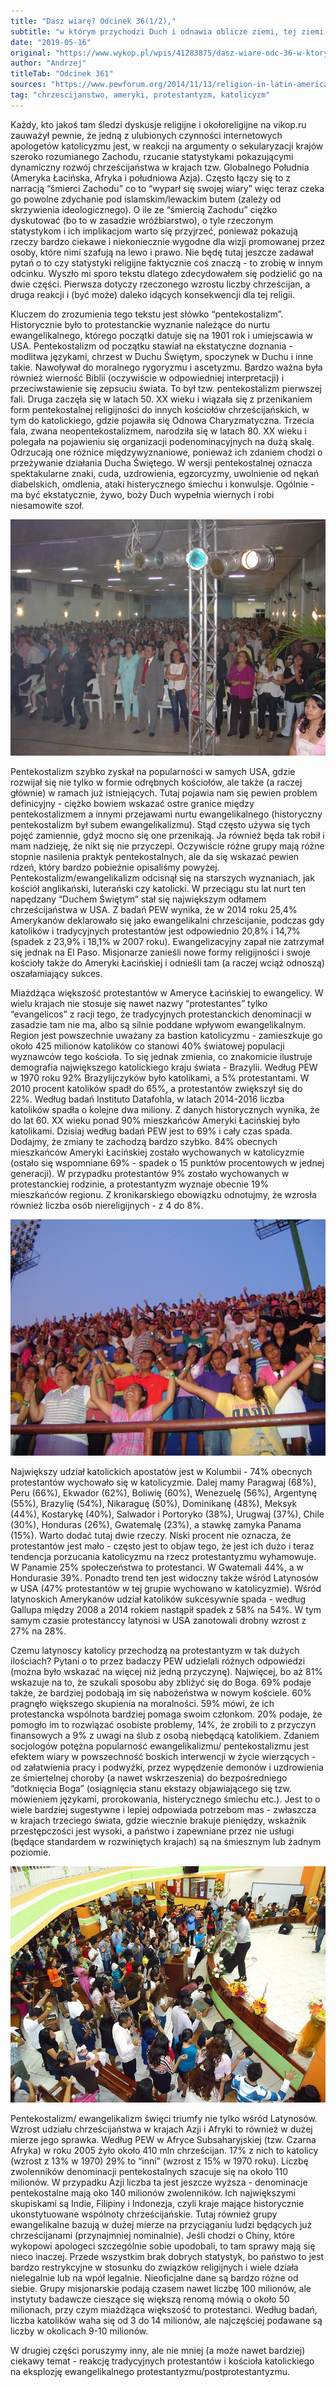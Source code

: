```yaml
---
title: "Dasz wiarę? Odcinek 36(1/2),"
subtitle: "w którym przychodzi Duch i odnawia oblicze ziemi, tej ziemi."
date: "2019-05-16"
original: "https://www.wykop.pl/wpis/41283875/dasz-wiare-odc-36-w-ktorym-przychodzi-duch-i-odnaw/"
author: "Andrzej"
titleTab: "Odcinek 361"
sources: "https://www.pewforum.org/2014/11/13/religion-in-latin-america/||PewForum: Religion in Latin America   https://www.pewforum.org/2006/10/05/overview-pentecostalism-in-latin-america/||PewForum: Pentecostalim in Latin America   https://www.pewforum.org/2006/10/05/overview-pentecostalism-in-africa/||PewForum: Pentecostalism in Africa   https://www.pewforum.org/2006/10/05/overview-pentecostalism-in-asia/||PewForum: Pentecostalism in Asia   https://www.pewresearch.org/fact-tank/2014/11/14/why-has-pentecostalism-grown-so-dramatically-in-latin-america/||PewResearch: Why has Pentecostalism grown so dramatically in Latin America   https://www.churchmilitant.com/news/article/brazil-loses-9-million-catholics-in-2-years||Churchmilitant: Brazil loses 9 milion Catholics in 2 years   https://formacja.diecezja.tarnow.pl/2017/09/problem-pentekostalizacji-chrzescijanstwa-bp-andrzej-czaja/||Diecezja Tarnowska: bp Andrzej Czaja: Problem pentekostalizacji chrześcijańśtwa   https://en.wikipedia.org/wiki/Christianity_in_China#Demographics_and_geography||Wikipedia: Christianity in China:Demographics"
tag: "chrzescijanstwo, ameryki, protestantyzm, katolicyzm"
---
```


Każdy, kto jakoś tam śledzi dyskusje religijne i okołoreligijne na vikop.ru zauważył pewnie, że jedną z ulubionych czynności internetowych apologetów katolicyzmu jest, w reakcji na argumenty o sekularyzacji krajów szeroko rozumianego Zachodu, rzucanie statystykami pokazującymi dynamiczny rozwój chrześcijaństwa w krajach tzw. Globalnego Południa (Ameryka Łacińska, Afryka i południowa Azja). Często łączy się to z narracją “śmierci Zachodu” co to “wyparł się swojej wiary” więc teraz czeka go powolne zdychanie pod islamskim/lewackim butem (zależy od skrzywienia ideologicznego). O ile ze “śmiercią Zachodu” ciężko dyskutować (bo to w zasadzie wróżbiarstwo), o tyle rzeczonym statystykom i ich implikacjom warto się przyjrzeć, ponieważ pokazują rzeczy bardzo ciekawe i niekoniecznie wygodne dla wizji promowanej przez osoby, które nimi szafują na lewo i prawo. Nie będę tutaj jeszcze zadawał pytań o to czy statystyki religijne faktycznie coś znaczą - to zrobię w innym odcinku. Wyszło mi sporo tekstu dlatego zdecydowałem się podzielić go na dwie części. Pierwsza dotyczy rzeczonego wzrostu liczby chrześcijan, a druga reakcji i (być może) daleko idących konsekwencji dla tej religii.

Kluczem do zrozumienia tego tekstu jest słówko “pentekostalizm”. Historycznie było to protestanckie wyznanie należące do nurtu ewangelikalnego, którego początki datuje się na 1901 rok i umiejscawia w USA. Pentekostalizm od początku stawiał na ekstatyczne doznania - modlitwa językami, chrzest w Duchu Świętym, spoczynek w Duchu i inne takie. Nawoływał do moralnego rygoryzmu i ascetyzmu. Bardzo ważna była również wierność Biblii (oczywiście w odpowiedniej interpretacji) i przeciwstawienie się zepsuciu świata. To był tzw. pentekostalizm pierwszej fali. Druga zaczęła się w latach 50. XX wieku i wiązała się z przenikaniem form pentekostalnej religijności do innych kościołów chrześcijańskich, w tym do katolickiego, gdzie pojawiła się Odnowa Charyzmatyczna. Trzecia fala, zwana neopentekostalizmem, narodziła się w latach 80. XX wieku i polegała na pojawieniu się organizacji podenominacyjnych na dużą skalę. Odrzucają one różnice międzywyznaniowe, ponieważ ich zdaniem chodzi o przeżywanie działania Ducha Świętego. W wersji pentekostalnej oznacza spektakularne znaki, cuda, uzdrowienia, egzorcyzmy, uwolnienie od nękań diabelskich, omdlenia, ataki histerycznego śmiechu i konwulsje. Ogólnie - ma być ekstatycznie, żywo, boży Duch wypełnia wiernych i robi niesamowite szoł.

![Duch Święty i jest impreza](../images/odc36/ghost_party.jpg "Duch Święty i jest impreza.")

Pentekostalizm szybko zyskał na popularności w samych USA, gdzie rozwijał się nie tylko w formie odrębnych kościołów, ale także (a raczej głównie) w ramach już istniejących. Tutaj pojawia nam się pewien problem definicyjny - ciężko bowiem wskazać ostre granice między pentekostalizmem a innymi przejawami nurtu ewangelikalnego (historyczny pentekostalizm był subem ewangelikalizmu). Stąd często używa się tych pojęć zamiennie, gdyż mocno się one przenikają. Ja również będa tak robił i mam nadzieję, że nikt się nie przyczepi. Oczywiście różne grupy mają różne stopnie nasilenia praktyk pentekostalnych, ale da się wskazać pewien rdzeń, który bardzo pobieżnie opisaliśmy powyżej. Pentekostalizm/ewangelikalizm odcisnął się na starszych wyznaniach, jak kościół anglikański, luterański czy katolicki. W przeciągu stu lat nurt ten napędzany “Duchem Świętym” stał się największym odłamem chrześcijaństwa w USA. Z badań PEW wynika, że w 2014 roku 25,4% Amerykanów deklarowało się jako ewangelikalni chrześcijanie, podczas gdy katolików i tradycyjnych protestantów jest odpowiednio 20,8% i 14,7% (spadek z 23,9% i 18,1% w 2007 roku). Ewangelizacyjny zapał nie zatrzymał się jednak na El Paso. Misjonarze zanieśli nowe formy religijności i swoje kościoły także do Ameryki Łacińskiej i odnieśli tam (a raczej wciąż odnoszą) oszałamiający sukces.

Miażdżąca większość protestantów w Ameryce Łacińskiej to ewangelicy. W wielu krajach nie stosuje się nawet nazwy “protestantes” tylko “evangelicos” z racji tego, że tradycyjnych protestanckich denominacji w zasadzie tam nie ma, albo są silnie poddane wpływom ewangelikalnym. Region jest powszechnie uważany za bastion katolicyzmu - zamieszkuje go około 425 milionów katolików co stanowi 40% światowej populacji wyznawców tego kościoła. To się jednak zmienia, co znakomicie ilustruje demografia największego katolickiego kraju świata - Brazylii. Według PEW w 1970 roku 92% Brazylijczyków było katolikami, a 5% protestantami. W 2010 procent katolików spadł do 65%, a protestantów zwiększył się do 22%. Według badań Instituto Datafohla, w latach 2014-2016 liczba katolików spadła o kolejne dwa miliony. Z danych historycznych wynika, że do lat 60. XX wieku ponad 90% mieszkańców Ameryki Łacińskiej było katolikami. Dzisiaj według badań PEW jest to 69% i cały czas spada. Dodajmy, że zmiany te zachodzą bardzo szybko. 84% obecnych mieszkańców Ameryki Łacińskiej zostało wychowanych w katolicyzmie (ostało się wspomniane 69% - spadek o 15 punktów procentowych w jednej generacji). W przypadku protestantów 9% zostało wychowanych w protestanckiej rodzinie, a protestantyzm wyznaje obecnie 19% mieszkańców regionu. Z kronikarskiego obowiązku odnotujmy, że wzrosła również liczba osób niereligijnych - z 4 do 8%.

![Who needs Novus Ordo?](../images/odc36/novus_ordo.jpg "Who needs Novus Ordo?.")

Największy udział katolickich apostatów jest w Kolumbii - 74% obecnych protestantów wychowało się w katolicyzmie. Dalej mamy Paragwaj (68%), Peru (66%), Ekwador (62%), Boliwię (60%), Wenezuelę (56%), Argentynę (55%), Brazylię (54%), Nikaraguę (50%), Dominikanę (48%), Meksyk (44%), Kostarykę (40%), Salwador i Portoryko (38%), Urugwaj (37%), Chile (30%), Honduras (26%), Gwatemalę (23%), a stawkę zamyka Panama (15%). Warto dodać tutaj dwie rzeczy. Niski procent nie oznacza, że protestantów jest mało - często jest to objaw tego, że jest ich dużo i teraz tendencja porzucania katolicyzmu na rzecz protestantyzmu wyhamowuje. W Panamie 25% społeczeństwa to protestanci. W Gwatemali 44%, a w Hondurasie 39%. Ponadto trend ten jest widoczny także wśród Latynosów w USA (47% protestantów w tej grupie wychowano w katolicyzmie). Wśród latynoskich Amerykanów udział katolików sukcesywnie spada - według Gallupa między 2008 a 2014 rokiem nastąpił spadek z 58% na 54%. W tym samym czasie protestanccy latynosi w USA zanotowali drobny wzrost z 27% na 28%.

Czemu latynoscy katolicy przechodzą na protestantyzm w tak dużych ilościach? Pytani o to przez badaczy PEW udzielali różnych odpowiedzi (można było wskazać na więcej niż jedną przyczynę). Najwięcej, bo aż 81% wskazuje na to, że szukali sposobu aby zbliżyć się do Boga. 69% podaje także, że bardziej podobają im się nabożeństwa w nowym kościele. 60% pragnęło większego skupienia na moralności. 59% mówi, że ich protestancka wspólnota bardziej pomaga swoim członkom. 20% podaje, że pomogło im to rozwiązać osobiste problemy, 14%, że zrobili to z przyczyn finansowych a 9% z uwagi na ślub z osobą niebędącą katolikiem. Zdaniem socjologów potężna popularność ewangelikalizmu/ pentekostalizmu jest efektem wiary w powszechność boskich interwencji w życie wierzących - od załatwienia pracy i podwyżki, przez wypędzenie demonów i uzdrowienia ze śmiertelnej choroby (a nawet wskrzeszenia) do bezpośredniego “dotknięcia Boga” (osiągnięcia stanu ekstazy objawiającego się tzw. mówieniem językami, prorokowania, histerycznego śmiechu etc.). Jest to o wiele bardziej sugestywne i lepiej odpowiada potrzebom mas - zwłaszcza w krajach trzeciego świata, gdzie wiecznie brakuje pieniędzy, wskaźnik przestępczości jest wysoki, a państwo i zapewniane przez nie usługi (będące standardem w rozwiniętych krajach) są na śmiesznym lub żadnym poziomie.

![Pentekostalny kościół w Meksyku](../images/odc36/pente_mx.jpg "Pentekostalny kościół w Meksyku.")

Pentekostalizm/ ewangelikalizm święci triumfy nie tylko wśród Latynosów. Wzrost udziału chrześcijaństwa w krajach Azji i Afryki to również w dużej mierze jego sprawka. Według PEW w Afryce Subsaharyjskiej (tzw. Czarna Afryka) w roku 2005 żyło około 410 mln chrześcijan. 17% z nich to katolicy (wzrost z 13% w 1970) 29% to “inni” (wzrost z 15% w 1970 roku). Liczbę zwolenników denominacji pentekostalnych szacuje się na około 110 milionów. W przypadku Azji liczba ta jest jeszcze wyższa - denominacje pentekostalne mają oko 140 milionów zwolenników. Ich największymi skupiskami są Indie, Filipiny i Indonezja, czyli kraje mające historycznie ukonstytuowane wspólnoty chrześcijańskie. Tutaj również grupy ewangelikalne bazują w dużej mierze na przyciąganiu ludzi będących już chrześcijanami (przynajmniej nominalnie). Jeśli chodzi o Chiny, które wykopowi apologeci szczególnie sobie upodobali, to tam sprawy mają się nieco inaczej. Przede wszystkim brak dobrych statystyk, bo państwo to jest bardzo restrykcyjne w stosunku do związków religijnych i wiele działa nielegalnie lub na wpół legalnie. Nieoficjalne dane są bardzo różne od siebie. Grupy misjonarskie podają czasem nawet liczbę 100 milionów, ale instytuty badawcze cieszące się większą renomą mówią o około 50 milionach, przy czym miażdżąca większość to protestanci. Według badań, liczba katolików waha się od 3 do 14 milionów, ale najczęściej podawane są liczby w okolicach 9-10 milionów.

W drugiej części poruszymy inny, ale nie mniej (a może nawet bardziej) ciekawy temat - reakcję tradycyjnych protestantów i kościoła katolickiego na eksplozję ewangelikalnego protestantyzmu/postprotestantyzmu.
